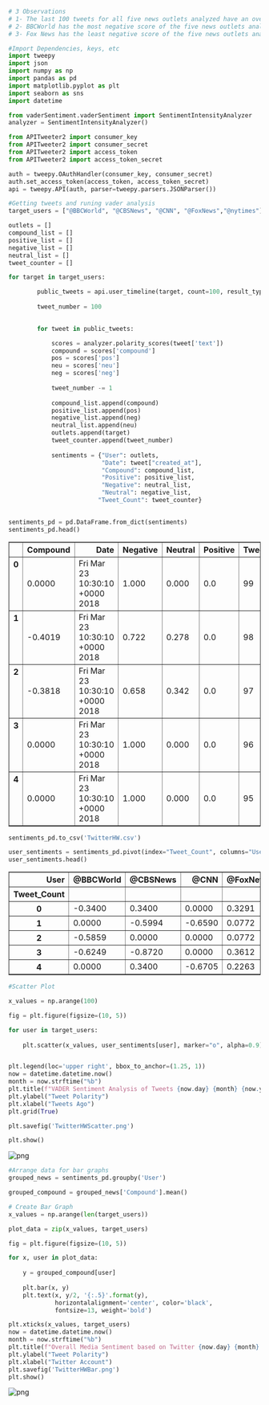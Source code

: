 

```python
# 3 Observations
# 1- The last 100 tweets for all five news outlets analyzed have an overall negative sentiment.
# 2- BBCWorld has the most negative score of the five news outlets analyzed.
# 3- Fox News has the least negative score of the five news outlets analyzed.
```


```python
#Import Dependencies, keys, etc
import tweepy
import json
import numpy as np
import pandas as pd
import matplotlib.pyplot as plt
import seaborn as sns
import datetime

from vaderSentiment.vaderSentiment import SentimentIntensityAnalyzer
analyzer = SentimentIntensityAnalyzer()

from APITweeter2 import consumer_key
from APITweeter2 import consumer_secret
from APITweeter2 import access_token
from APITweeter2 import access_token_secret

auth = tweepy.OAuthHandler(consumer_key, consumer_secret)
auth.set_access_token(access_token, access_token_secret)
api = tweepy.API(auth, parser=tweepy.parsers.JSONParser())
```


```python
#Getting tweets and runing vader analysis
target_users = ["@BBCWorld", "@CBSNews", "@CNN", "@FoxNews","@nytimes"]

outlets = []
compound_list = []
positive_list = []
negative_list = []
neutral_list = []
tweet_counter = []

for target in target_users:

        public_tweets = api.user_timeline(target, count=100, result_type="recent")
        
        tweet_number = 100

        
        for tweet in public_tweets: 

            scores = analyzer.polarity_scores(tweet['text'])
            compound = scores['compound']
            pos = scores['pos']
            neu = scores['neu']
            neg = scores['neg']
            
            tweet_number -= 1
                  
            compound_list.append(compound)
            positive_list.append(pos)
            negative_list.append(neg)
            neutral_list.append(neu)
            outlets.append(target)
            tweet_counter.append(tweet_number)
            
            sentiments = {"User": outlets,
                          "Date": tweet["created_at"],
                          "Compound": compound_list,
                          "Positive": positive_list,
                          "Negative": neutral_list,
                          "Neutral": negative_list,
                         "Tweet_Count": tweet_counter}
       
```


```python
sentiments_pd = pd.DataFrame.from_dict(sentiments)
sentiments_pd.head()
```




<div>
<style>
    .dataframe thead tr:only-child th {
        text-align: right;
    }

    .dataframe thead th {
        text-align: left;
    }

    .dataframe tbody tr th {
        vertical-align: top;
    }
</style>
<table border="1" class="dataframe">
  <thead>
    <tr style="text-align: right;">
      <th></th>
      <th>Compound</th>
      <th>Date</th>
      <th>Negative</th>
      <th>Neutral</th>
      <th>Positive</th>
      <th>Tweet_Count</th>
      <th>User</th>
    </tr>
  </thead>
  <tbody>
    <tr>
      <th>0</th>
      <td>0.0000</td>
      <td>Fri Mar 23 10:30:10 +0000 2018</td>
      <td>1.000</td>
      <td>0.000</td>
      <td>0.0</td>
      <td>99</td>
      <td>@BBCWorld</td>
    </tr>
    <tr>
      <th>1</th>
      <td>-0.4019</td>
      <td>Fri Mar 23 10:30:10 +0000 2018</td>
      <td>0.722</td>
      <td>0.278</td>
      <td>0.0</td>
      <td>98</td>
      <td>@BBCWorld</td>
    </tr>
    <tr>
      <th>2</th>
      <td>-0.3818</td>
      <td>Fri Mar 23 10:30:10 +0000 2018</td>
      <td>0.658</td>
      <td>0.342</td>
      <td>0.0</td>
      <td>97</td>
      <td>@BBCWorld</td>
    </tr>
    <tr>
      <th>3</th>
      <td>0.0000</td>
      <td>Fri Mar 23 10:30:10 +0000 2018</td>
      <td>1.000</td>
      <td>0.000</td>
      <td>0.0</td>
      <td>96</td>
      <td>@BBCWorld</td>
    </tr>
    <tr>
      <th>4</th>
      <td>0.0000</td>
      <td>Fri Mar 23 10:30:10 +0000 2018</td>
      <td>1.000</td>
      <td>0.000</td>
      <td>0.0</td>
      <td>95</td>
      <td>@BBCWorld</td>
    </tr>
  </tbody>
</table>
</div>




```python
sentiments_pd.to_csv('TwitterHW.csv')
```


```python
user_sentiments = sentiments_pd.pivot(index="Tweet_Count", columns="User", values="Compound")
user_sentiments.head()
```




<div>
<style>
    .dataframe thead tr:only-child th {
        text-align: right;
    }

    .dataframe thead th {
        text-align: left;
    }

    .dataframe tbody tr th {
        vertical-align: top;
    }
</style>
<table border="1" class="dataframe">
  <thead>
    <tr style="text-align: right;">
      <th>User</th>
      <th>@BBCWorld</th>
      <th>@CBSNews</th>
      <th>@CNN</th>
      <th>@FoxNews</th>
      <th>@nytimes</th>
    </tr>
    <tr>
      <th>Tweet_Count</th>
      <th></th>
      <th></th>
      <th></th>
      <th></th>
      <th></th>
    </tr>
  </thead>
  <tbody>
    <tr>
      <th>0</th>
      <td>-0.3400</td>
      <td>0.3400</td>
      <td>0.0000</td>
      <td>0.3291</td>
      <td>0.0000</td>
    </tr>
    <tr>
      <th>1</th>
      <td>0.0000</td>
      <td>-0.5994</td>
      <td>-0.6590</td>
      <td>0.0772</td>
      <td>-0.5267</td>
    </tr>
    <tr>
      <th>2</th>
      <td>-0.5859</td>
      <td>0.0000</td>
      <td>0.0000</td>
      <td>0.0772</td>
      <td>-0.0772</td>
    </tr>
    <tr>
      <th>3</th>
      <td>-0.6249</td>
      <td>-0.8720</td>
      <td>0.0000</td>
      <td>0.3612</td>
      <td>-0.5574</td>
    </tr>
    <tr>
      <th>4</th>
      <td>0.0000</td>
      <td>0.3400</td>
      <td>-0.6705</td>
      <td>0.2263</td>
      <td>0.6369</td>
    </tr>
  </tbody>
</table>
</div>




```python
#Scatter Plot

x_values = np.arange(100)

fig = plt.figure(figsize=(10, 5))

for user in target_users:
    
    plt.scatter(x_values, user_sentiments[user], marker="o", alpha=0.9)


plt.legend(loc='upper right', bbox_to_anchor=(1.25, 1))
now = datetime.datetime.now()
month = now.strftime("%b")
plt.title(f"VADER Sentiment Analysis of Tweets {now.day} {month} {now.year}")
plt.ylabel("Tweet Polarity")
plt.xlabel("Tweets Ago")
plt.grid(True)

plt.savefig('TwitterHWScatter.png')

plt.show()
```


![png](output_6_0.png)



```python
#Arrange data for bar graphs
grouped_news = sentiments_pd.groupby('User')

grouped_compound = grouped_news['Compound'].mean()

```


```python
# Create Bar Graph
x_values = np.arange(len(target_users))

plot_data = zip(x_values, target_users)

fig = plt.figure(figsize=(10, 5))

for x, user in plot_data:
    
    y = grouped_compound[user]
    
    plt.bar(x, y)
    plt.text(x, y/2, '{:.5}'.format(y),
             horizontalalignment='center', color='black',
             fontsize=13, weight='bold')

plt.xticks(x_values, target_users)
now = datetime.datetime.now()
month = now.strftime("%b")
plt.title(f"Overall Media Sentiment based on Twitter {now.day} {month} {now.year}")
plt.ylabel("Tweet Polarity")
plt.xlabel("Twitter Account")
plt.savefig('TwitterHWBar.png')
plt.show()
```


![png](output_8_0.png)

